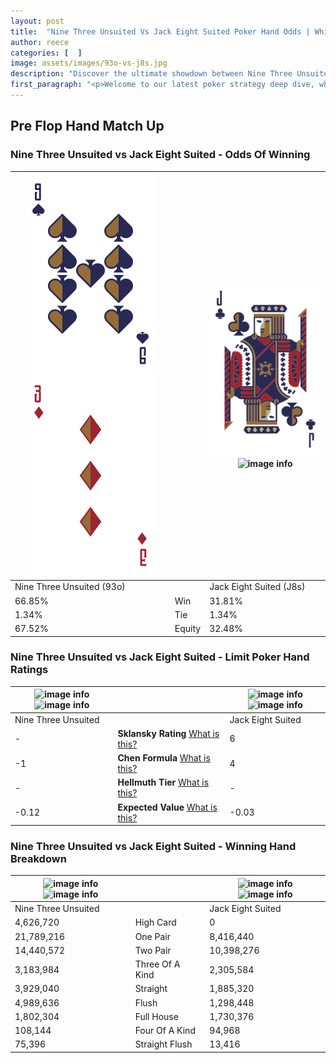```yaml
---
layout: post
title:  "Nine Three Unsuited Vs Jack Eight Suited Poker Hand Odds | Which Is The Better Hand In Poker? A Complete Guide"
author: reece
categories: [  ]
image: assets/images/93o-vs-j8s.jpg
description: "Discover the ultimate showdown between Nine Three Unsuited and Jack Eight Suited in poker! Uncover the odds, strategies, and scenarios where one hand triumphs over the other. Get ready to up your poker game with this thrilling analysis."
first_paragraph: "<p>Welcome to our latest poker strategy deep dive, where we're pitting two distinct hands against each other in a high-stakes showdown: Nine Three Unsuited vs Jack Eight Suited.</p><p>In the dynamic world of poker, every decision counts, and knowing which hand holds the upper hand is key to your success at the table.</p><p>In this article, we'll dissect these two hands, explore the scenarios where one dominates the other, and equip you with the knowledge to make strategic choices that can tip the odds in your favor.</p><p>Get ready to unravel the intriguing dynamics of these poker hands and elevate your game to new heights.</p>"
---
```




[comment]: # (sp0)

## Pre Flop Hand Match Up

<div class="table hand-ratings" markdown="1"> 



### Nine Three Unsuited vs Jack Eight Suited - Odds Of Winning


    
| ![image info](assets/images/hand1/9.png) ![image info](assets/images/hand1/3o.png) |  | ![image info](assets/images/hand2/j.png) ![image info](assets/images/hand2/8s.png) |
| -------- | -------- | -------- |
| Nine Three Unsuited (93o) |  | Jack Eight Suited (J8s) |
| 66.85% | Win | 31.81% |
| 1.34% | Tie | 1.34% |
| 67.52% | Equity | 32.48% |




[comment]: # (sp1)



### Nine Three Unsuited vs Jack Eight Suited - Limit Poker Hand Ratings


    
| ![image info](https://www.riverpairs.com/assets/images/hand1/9.png) ![image info](https://www.riverpairs.com/assets/images/hand1/3o.png) |  | ![image info](https://www.riverpairs.com/assets/images/hand2/j.png) ![image info](https://www.riverpairs.com/assets/images/hand2/8s.png) |
| -------- | -------- | -------- |
| Nine Three Unsuited |  | Jack Eight Suited |
| - | **Sklansky Rating** [What is this?](/sklansky-rating-explained) | 6 |
| -1 | **Chen Formula** [What is this?](/chen-formula-explained) | 4 |
| - | **Hellmuth Tier** [What is this?](/Hellmuth-tier-explained) | - |
| -0.12 | **Expected Value** [What is this?](/expected-value-explained) | -0.03 |




[comment]: # (sp2)



### Nine Three Unsuited vs Jack Eight Suited - Winning Hand Breakdown


    
| ![image info](https://www.riverpairs.com/assets/images/hand1/9.png) ![image info](https://www.riverpairs.com/assets/images/hand1/3o.png) |  | ![image info](https://www.riverpairs.com/assets/images/hand2/j.png) ![image info](https://www.riverpairs.com/assets/images/hand2/8s.png) |
| -------- | -------- | -------- |
| Nine Three Unsuited |  | Jack Eight Suited |
| 4,626,720 | High Card | 0 |
| 21,789,216 | One Pair | 8,416,440 |
| 14,440,572 | Two Pair | 10,398,276 |
| 3,183,984 | Three Of A Kind | 2,305,584 |
| 3,929,040 | Straight | 1,885,320 |
| 4,989,636 | Flush | 1,298,448 |
| 1,802,304 | Full House | 1,730,376 |
| 108,144 | Four Of A Kind | 94,968 |
| 75,396 | Straight Flush | 13,416 |




[comment]: # (sp3)



</div>

[comment]: # (sp4)



[comment]: # (sp5)

